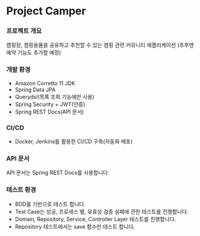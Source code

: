 # Project Camper

### 프로젝트 개요
캠핑장, 캠핑용품을 공유하고 추천할 수 있는 캠핑 관련 커뮤니티 애플리케이션
(추후엔 예약 기능도 추가할 예정)

### 개발 환경
- Amazon Corretto 11 JDK
- Spring Data JPA
- Querydsl(목록 조회 기능에만 사용)
- Spring Security + JWT(인증)
- Spring REST Docs(API 문서)

### CI/CD
- Docker, Jenkins를 활용한 CI/CD 구축(자동화 배포)

### API 문서
API 문서는 Spring REST Docs를 사용합니다.

### 테스트 환경
- BDD를 기반으로 테스트 합니다.
- Test Case는 성공, 프로세스 별, 유효성 검증 실패에 관한 테스트를 진행합니다.
- Domain, Repository, Service, Controller Layer 테스트를 진행합니다.
- Repository 테스트에서는 save 함수만 테스트 합니다.


